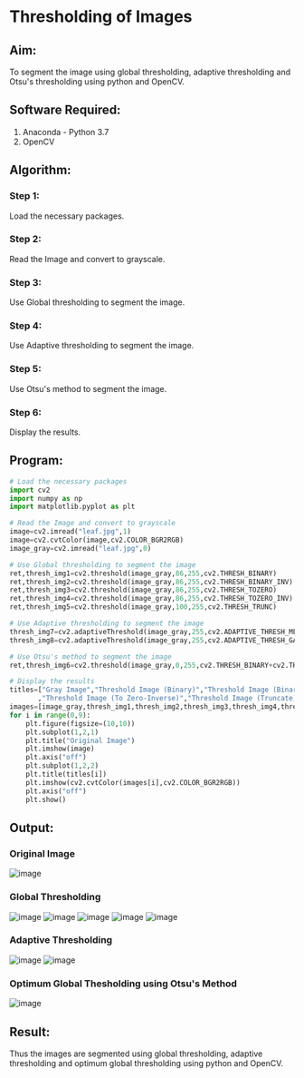 # Thresholding of Images
## Aim:
To segment the image using global thresholding, adaptive thresholding and Otsu's thresholding using python and OpenCV.

## Software Required:
1. Anaconda - Python 3.7
2. OpenCV

## Algorithm:
### Step 1:
Load the necessary packages.

### Step 2:
Read the Image and convert to grayscale.

### Step 3:
Use Global thresholding to segment the image.

### Step 4:
Use Adaptive thresholding to segment the image.

### Step 5:
Use Otsu's method to segment the image.

### Step 6:
Display the results.

## Program:

```python
# Load the necessary packages
import cv2
import numpy as np
import matplotlib.pyplot as plt

# Read the Image and convert to grayscale
image=cv2.imread("leaf.jpg",1)
image=cv2.cvtColor(image,cv2.COLOR_BGR2RGB)
image_gray=cv2.imread("leaf.jpg",0)

# Use Global thresholding to segment the image
ret,thresh_img1=cv2.threshold(image_gray,86,255,cv2.THRESH_BINARY)
ret,thresh_img2=cv2.threshold(image_gray,86,255,cv2.THRESH_BINARY_INV)
ret,thresh_img3=cv2.threshold(image_gray,86,255,cv2.THRESH_TOZERO)
ret,thresh_img4=cv2.threshold(image_gray,86,255,cv2.THRESH_TOZERO_INV)
ret,thresh_img5=cv2.threshold(image_gray,100,255,cv2.THRESH_TRUNC)

# Use Adaptive thresholding to segment the image
thresh_img7=cv2.adaptiveThreshold(image_gray,255,cv2.ADAPTIVE_THRESH_MEAN_C,cv2.THRESH_BINARY,11,2)
thresh_img8=cv2.adaptiveThreshold(image_gray,255,cv2.ADAPTIVE_THRESH_GAUSSIAN_C,cv2.THRESH_BINARY,11,2)

# Use Otsu's method to segment the image 
ret,thresh_img6=cv2.threshold(image_gray,0,255,cv2.THRESH_BINARY+cv2.THRESH_OTSU)

# Display the results
titles=["Gray Image","Threshold Image (Binary)","Threshold Image (Binary Inverse)","Threshold Image (To Zero)"
       ,"Threshold Image (To Zero-Inverse)","Threshold Image (Truncate)","Otsu","Adaptive Threshold (Mean)","Adaptive Threshold (Gaussian)"]
images=[image_gray,thresh_img1,thresh_img2,thresh_img3,thresh_img4,thresh_img5,thresh_img6,thresh_img7,thresh_img8]
for i in range(0,9):
    plt.figure(figsize=(10,10))
    plt.subplot(1,2,1)
    plt.title("Original Image")
    plt.imshow(image)
    plt.axis("off")
    plt.subplot(1,2,2)
    plt.title(titles[i])
    plt.imshow(cv2.cvtColor(images[i],cv2.COLOR_BGR2RGB))
    plt.axis("off")
    plt.show()

```
## Output:

### Original Image
![image](https://user-images.githubusercontent.com/75235386/170621764-443cb690-191d-44cc-817e-89123f3dd0ac.png)

### Global Thresholding
![image](https://user-images.githubusercontent.com/75235386/170621792-a31af4f9-95bd-4c13-883d-7da9ea0acd0e.png)
![image](https://user-images.githubusercontent.com/75235386/170621844-73848c8e-8c1f-4b47-a61b-8a1826ef0361.png)
![image](https://user-images.githubusercontent.com/75235386/170621871-d616433a-160f-4ab6-ac0e-2fd3d2fbcb4e.png)
![image](https://user-images.githubusercontent.com/75235386/170621897-990dc813-4b6b-45ea-83ad-87d6a6af57da.png)
![image](https://user-images.githubusercontent.com/75235386/170621951-e65c8b62-d931-44ee-83d2-bf65f9a75547.png)


### Adaptive Thresholding
![image](https://user-images.githubusercontent.com/75235386/170622068-2ff7a357-feb8-46fd-8d66-d99b5cd1f74c.png)
![image](https://user-images.githubusercontent.com/75235386/170622111-dba1c218-eaec-458e-b450-2ed9da8f543a.png)


### Optimum Global Thesholding using Otsu's Method
![image](https://user-images.githubusercontent.com/75235386/170621999-dfbb8ea4-30db-4a13-a326-c1f8185847de.png)



## Result:
Thus the images are segmented using global thresholding, adaptive thresholding and optimum global thresholding using python and OpenCV.

